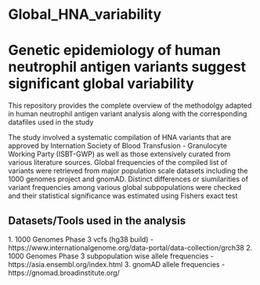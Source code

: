 # Global_HNA_variability

<h1> Genetic epidemiology of human neutrophil antigen variants suggest significant global variability </h1>

This repository provides the complete overview of the methodolgy adapted in human neutrophil antigen variant analysis along with the corresponding datafiles used in the study

The study involved a systematic compilation of HNA variants that are approved by Internation Society of Blood Transfusion - Granulocyte Working Party (ISBT-GWP) as well as those extensively curated from various literature sources. Global frequencies of the compiled list of variants were retrieved from major population scale datasets including the 1000 genomes project and gnomAD. Distinct differences or siumilarities of variant frequencies among various global subpopulations were checked and their statistical significance was estimated using Fishers exact test

<h2> Datasets/Tools used in the analysis </h2> </b>
1. 1000 Genomes Phase 3 vcfs (hg38 build) - https://www.internationalgenome.org/data-portal/data-collection/grch38 </b>
2. 1000 Genomes Phase 3 subpopulation wise allele frequencies - https://asia.ensembl.org/index.html </b>
3. gnomAD allele frequencies - https://gnomad.broadinstitute.org/ </b>



